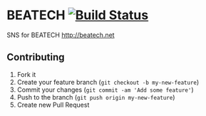 # BEATECH [![Build Status](https://travis-ci.org/tkkbn/beatech.png?branch=master)](https://travis-ci.org/tkkbn/beatech)
SNS for BEATECH http://beatech.net

## Contributing

1. Fork it
2. Create your feature branch (`git checkout -b my-new-feature`)
3. Commit your changes (`git commit -am 'Add some feature'`)
4. Push to the branch (`git push origin my-new-feature`)
5. Create new Pull Request
